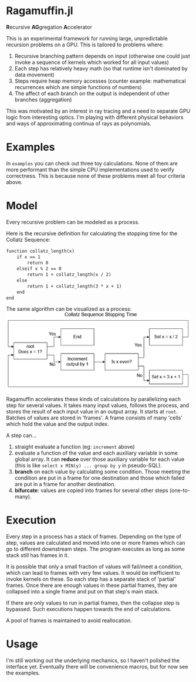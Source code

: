 # Ragamuffin.jl
**R**ecursive
**AG**gregation
**A**ccelerator

This is an experimental framework for running large, unpredictable recursion problems on a GPU. This is tailored to problems where:
1. Recursive branching pattern depends on input (otherwise one could just invoke a sequence of kernels which worked for all input values)
2. Each step has relatively heavy math (so that runtime isn't dominated by data movement)
3. Steps require heap memory accesses (counter example: mathematical recurrences which are simple functions of numbers)
4. The affect of each branch on the output is independent of other branches (aggregation)

This was motivated by an interest in ray tracing and a need to separate GPU logic from interesting optics. I'm playing with different physical behaviors and ways of approximating continua of rays as polynomials.


# Examples

In `examples` you can check out three toy calculations. None of them are more performant than the simple CPU implementations used to verify correctness. This is because none of these problems meet all four criteria above.

# Model
Every recursive problem can be modeled as a process.

Here is the recursive definition for calculating the stopping time for the Collatz Sequence:
```
function collatz_length(x)
    if x == 1
        return 0
    elseif x % 2 == 0
        return 1 + collatz_length(x / 2)
    else
        return 1 + collatz_length(3 * x + 1)
    end
end
```
The same algorithm can be visualized as a process:
![Process Diagram](https://github.com/xaellison/Ragamuffin.jl/blob/master/collatz_process.png)

Ragamuffin accelerates these kinds of calculations by parallelizing each step for several values.  It takes many input values, follows the process, and stores the result of each input value in an output array. It starts at `root`. Batches of values are stored in 'frames'. A frame consists of many 'cells' which hold the value and the output index.

A step can...
1. straight evaluate a function (eg: `increment` above)
2. evaluate a function of the value and each auxiliary variable in some global array. It can **reduce** over those auxiliary variable for each value (this is like `select x MIN(y) ... group by y` in pseudo-SQL).
3. **branch** on each value by calculating some condition. Those meeting the condition are put in a frame for one destination and those which failed are put in a frame for another destination.
4. **bifurcate**: values are copied into frames for several other steps (one-to-many).

# Execution
Every step in a process has a stack of frames. Depending on the type of step, values are calculated and moved into one or more frames which can go to different downstream steps. The program executes as long as some stack still has frames in it.

It is possible that only a small fraction of values will fail/meet a condition, which can lead to frames with very few values. It would be inefficient to invoke kernels on these. So each step has a separate stack of 'partial' frames. Once there are enough values in these partial frames, they are collapsed into a single frame and put on that step's main stack.

If there are only values to run in partial frames, then the collapse step is bypassed. Such executions happen towards the end of calculations.

A pool of frames is maintained to avoid reallocation.
# Usage
I'm still working out the underlying mechanics, so I haven't polished the interface yet. Eventually there will be convenience macros, but for now see the examples.
